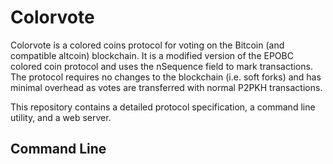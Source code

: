 # Colorvote

Colorvote is a colored coins protocol for voting on the Bitcoin (and compatible altcoin) blockchain. It is a modified version of the EPOBC colored coin protocol and uses the nSequence field to mark transactions. The protocol requires no changes to the blockchain (i.e. soft forks) and has minimal overhead as votes are transferred with normal P2PKH transactions. 

This repository contains a detailed protocol specification, a command line utility, and a web server.

## Command Line
